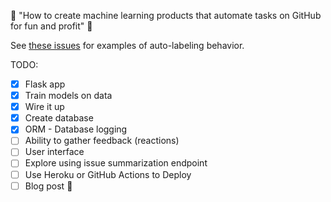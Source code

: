 :construction: "How to create machine learning products that automate tasks on GitHub for fun and profit" :construction:

See [these issues](https://github.com/hamelsmu/example-github-app/issues) for examples of auto-labeling behavior.

TODO: 
- [x] Flask app
- [x] Train models on data
- [x] Wire it up
- [x] Create database
- [x] ORM - Database logging
- [ ] Ability to gather feedback (reactions)
- [ ] User interface
- [ ] Explore using issue summarization endpoint
- [ ] Use Heroku or GitHub Actions to Deploy
- [ ] Blog post :rocket: